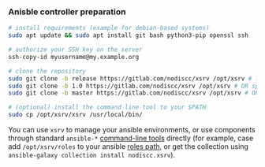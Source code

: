 ### Anisble controller preparation

```bash
# install requirements (example for debian-based systems)
sudo apt update && sudo apt install git bash python3-pip openssl ssh

# authorize your SSH key on the server
ssh-copy-id myusername@my.example.org

# clone the repository
sudo git clone -b release https://gitlab.com/nodiscc/xsrv /opt/xsrv # latest release
sudo git clone -b 1.0 https://gitlab.com/nodiscc/xsrv /opt/xsrv # OR specific release
sudo git clone -b master https://gitlab.com/nodiscc/xsrv /opt/xsrv # OR development version

# (optional) install the command line tool to your $PATH
sudo cp /opt/xsrv/xsrv /usr/local/bin/
```

You can use `xsrv` to manage your ansible environments, or use components through standard `ansible-*` [command-line tools](https://docs.ansible.com/ansible/latest/user_guide/command_line_tools.html) directly (for example, case add `/opt/xsrv/roles` to your ansible [roles path](https://docs.ansible.com/ansible/latest/reference_appendices/config.html), or get the collection using `ansible-galaxy collection install nodiscc.xsrv`).
